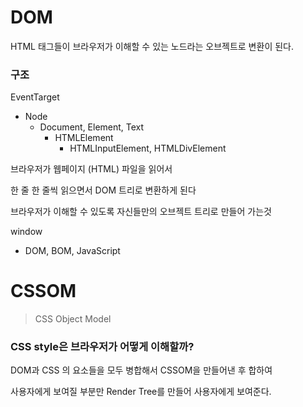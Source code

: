 # DOM

HTML 태그들이 브라우저가 이해할 수 있는 노드라는 오브젝트로 변환이 된다.



### 구조

EventTarget

- Node
  - Document, Element, Text
    - HTMLElement
      - HTMLInputElement, HTMLDivElement



브라우저가 웹페이지 (HTML) 파일을 읽어서

한 줄 한 줄씩 읽으면서 DOM 트리로 변환하게 된다

브라우저가 이해할 수 있도록 자신들만의 오브젝트 트리로 만들어 가는것



window

- DOM, BOM, JavaScript



# CSSOM

> CSS Object Model



### CSS style은 브라우저가 어떻게 이해할까?

DOM과 CSS 의 요소들을 모두 병합해서 CSSOM을 만들어낸 후 합하여

사용자에게 보여질 부분만 Render Tree를 만들어 사용자에게 보여준다.

